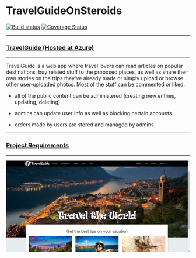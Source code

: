 # TravelGuideOnSteroids

[![Build status](https://ci.appveyor.com/api/projects/status/4y9loihtawv4d1b1?svg=true)](https://ci.appveyor.com/project/dimitar-pechev/travelguideonsteroids) [![Coverage Status](https://coveralls.io/repos/github/dimitar-pechev/TravelGuideOnSteroids/badge.svg?branch=master)](https://coveralls.io/github/dimitar-pechev/TravelGuideOnSteroids?branch=master)

---------------

### [TravelGuide (Hosted at Azure)](http://travelguidemvc.azurewebsites.net/)

---------------

TravelGuide is a web app where travel lovers can read articles on popular destinations, buy related stuff to the proposed places, as well as share their own stories on the trips they've already made or simply upload or browse other user-uploaded photos. Most of the stuff can be commented or liked.

- all of the public content can be administered (creating new entries, updating, deleting)

- admins can update user info as well as blocking certain accounts

- orders made by users are stored and managed by admins

---------------

### [Project Requirements](https://github.com/dimitar-pechev/TravelGuideOnSteroids/blob/master/REQUIREMENTS.md)

---------------

![home-page](https://github.com/dimitar-pechev/TravelGuideOnSteroids/blob/master/TravelGuide/App_Data/cover.PNG)
